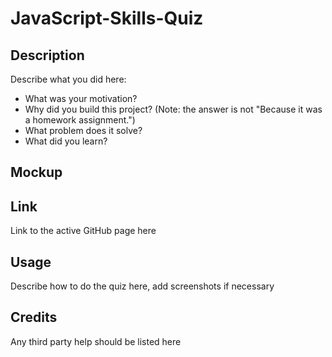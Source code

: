 # JavaScript-Skills-Quiz

## Description
Describe what you did here: 
- What was your motivation?
- Why did you build this project? (Note: the answer is not "Because it was a homework assignment.")
- What problem does it solve?
- What did you learn?

## Mockup

## Link
Link to the active GitHub page here

## Usage
Describe how to do the quiz here, add screenshots if necessary

## Credits
Any third party help should be listed here

